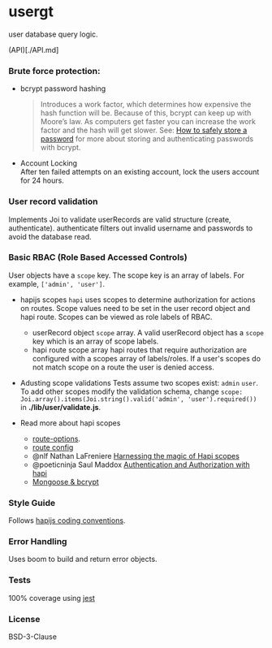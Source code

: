# usergt

user database query logic.

(API)[./API.md]

### Brute force protection:

* bcrypt password hashing
  > Introduces a work factor, which determines how expensive the hash function will be.
  > Because of this, bcrypt can keep up with Moore’s law. As computers get faster you can increase
  > the work factor and the hash will get slower.
  See: [How to safely store a password](https://codahale.com/how-to-safely-store-a-password)
  for more about storing and authenticating passwords with bcrypt.
* Account Locking<br/>
  After ten failed attempts on an existing account, lock the users account for 24 hours.

### User record validation

Implements Joi to validate userRecords are valid structure (create, authenticate).
authenticate filters out invalid username and passwords to avoid the database read.

###  Basic RBAC (Role Based Accessed Controls)

User objects have a `scope` key.
The scope key is an array of labels. For example, `['admin', 'user']`.

* hapijs scopes
`hapi` uses scopes to determine authorization for actions on routes.
Scope values need to be set in the user record object and hapi route.
Scopes can be viewed as role labels of RBAC.
  - userRecord object `scope` array.
    A valid userRecord object has a `scope` key which is an array of scope labels.
  - hapi route scope array
    hapi routes that require authorization are configured with a scopes array of labels/roles.
    If a user's scopes do not match scope on a route the user is denied access.

* Adusting scope validations
  Tests assume two scopes exist: `admin` `user`.
  To add other scopes modify the validation schema, change
  `scope: Joi.array().items(Joi.string().valid('admin', 'user').required())`
  in **./lib/user/validate.js**.

* Read more about hapi scopes
  - [route-options](https://hapijs.com/api#route-options).
  - [route config](https://hapijs.com/tutorials/routing?#config)
  - @nlf Nathan LaFreniere [Harnessing the magic of Hapi scopes](https://blog.andyet.com/2015/06/16/harnessing-hapi-scopes/)
  - @poeticninja Saul Maddox [Authentication and Authorization with hapi](https://medium.com/@poeticninja/authentication-and-authorization-with-hapi-5529b5ecc8ec)
  - [Mongoose & bcrypt](http://devsmash.com/blog/password-authentication-with-mongoose-and-bcrypt)

### Style Guide

Follows [hapijs coding conventions](https://github.com/hapijs/contrib/blob/master/Style.md).

### Error Handling

Uses boom to build and return error objects.

### Tests

100% coverage using [jest](https://facebook.github.io/jest/)

### License
BSD-3-Clause
